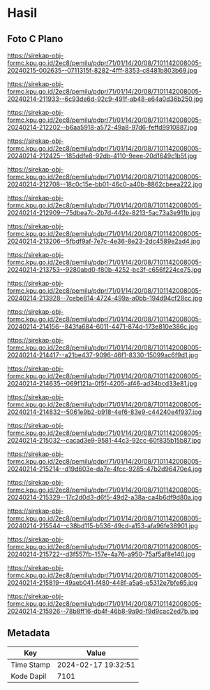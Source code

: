 # Hasil

## Foto C Plano

https://sirekap-obj-formc.kpu.go.id/2ec8/pemilu/pdpr/71/01/14/20/08/7101142008005-20240215-002635--0711315f-8282-4fff-8353-c8481b803b69.jpg

https://sirekap-obj-formc.kpu.go.id/2ec8/pemilu/pdpr/71/01/14/20/08/7101142008005-20240214-211933--6c93de6d-92c9-491f-ab48-e64a0d36b250.jpg

https://sirekap-obj-formc.kpu.go.id/2ec8/pemilu/pdpr/71/01/14/20/08/7101142008005-20240214-212202--b6aa5918-a572-49a8-97d6-feffd9910887.jpg

https://sirekap-obj-formc.kpu.go.id/2ec8/pemilu/pdpr/71/01/14/20/08/7101142008005-20240214-212425--185ddfe8-92db-4110-9eee-20d1649c1b5f.jpg

https://sirekap-obj-formc.kpu.go.id/2ec8/pemilu/pdpr/71/01/14/20/08/7101142008005-20240214-212708--18c0c15e-bb01-46c0-a40b-8862cbeea222.jpg

https://sirekap-obj-formc.kpu.go.id/2ec8/pemilu/pdpr/71/01/14/20/08/7101142008005-20240214-212909--75dbea7c-2b7d-442e-8213-5ac73a3e911b.jpg

https://sirekap-obj-formc.kpu.go.id/2ec8/pemilu/pdpr/71/01/14/20/08/7101142008005-20240214-213206--5fbdf9af-7e7c-4e36-8e23-2dc4589e2ad4.jpg

https://sirekap-obj-formc.kpu.go.id/2ec8/pemilu/pdpr/71/01/14/20/08/7101142008005-20240214-213753--9280abd0-f80b-4252-bc3f-c656f224ce75.jpg

https://sirekap-obj-formc.kpu.go.id/2ec8/pemilu/pdpr/71/01/14/20/08/7101142008005-20240214-213928--7cebe814-4724-499a-a0bb-194d94cf28cc.jpg

https://sirekap-obj-formc.kpu.go.id/2ec8/pemilu/pdpr/71/01/14/20/08/7101142008005-20240214-214156--843fa684-6011-4471-874d-173e810e386c.jpg

https://sirekap-obj-formc.kpu.go.id/2ec8/pemilu/pdpr/71/01/14/20/08/7101142008005-20240214-214417--a21be437-9096-46f1-8330-15099ac6f9d1.jpg

https://sirekap-obj-formc.kpu.go.id/2ec8/pemilu/pdpr/71/01/14/20/08/7101142008005-20240214-214635--069f121a-0f5f-4205-af46-ad34bcd33e81.jpg

https://sirekap-obj-formc.kpu.go.id/2ec8/pemilu/pdpr/71/01/14/20/08/7101142008005-20240214-214832--5061e9b2-b918-4ef6-83e9-c44240e4f937.jpg

https://sirekap-obj-formc.kpu.go.id/2ec8/pemilu/pdpr/71/01/14/20/08/7101142008005-20240214-215032--cacad3e9-9581-44c3-92cc-60f835b15b87.jpg

https://sirekap-obj-formc.kpu.go.id/2ec8/pemilu/pdpr/71/01/14/20/08/7101142008005-20240214-215214--d19d603e-da7e-4fcc-9285-47b2d96470e4.jpg

https://sirekap-obj-formc.kpu.go.id/2ec8/pemilu/pdpr/71/01/14/20/08/7101142008005-20240214-215329--17c2d0d3-d6f5-49d2-a38a-ca4b6df9d80a.jpg

https://sirekap-obj-formc.kpu.go.id/2ec8/pemilu/pdpr/71/01/14/20/08/7101142008005-20240214-215544--c38bd115-b536-49cd-a153-afa96fe38901.jpg

https://sirekap-obj-formc.kpu.go.id/2ec8/pemilu/pdpr/71/01/14/20/08/7101142008005-20240214-215722--d3f557fb-157e-4a76-a950-75af5af8e140.jpg

https://sirekap-obj-formc.kpu.go.id/2ec8/pemilu/pdpr/71/01/14/20/08/7101142008005-20240214-215819--49aeb041-f480-448f-a5a6-e5312e7bfe65.jpg

https://sirekap-obj-formc.kpu.go.id/2ec8/pemilu/pdpr/71/01/14/20/08/7101142008005-20240214-215926--78b8ff16-db4f-46b8-9a9d-f9d9cac2ed7b.jpg


## Metadata

| Key        | Value               |
| ---------- | ------------------- |
| Time Stamp | 2024-02-17 19:32:51 |
| Kode Dapil | 7101                |



